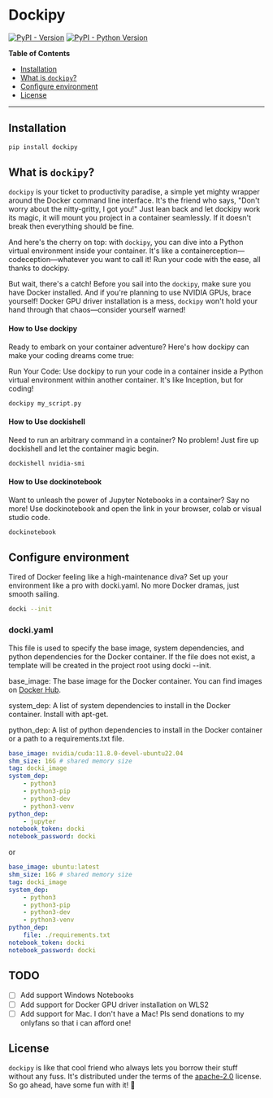 # Dockipy

[![PyPI - Version](https://img.shields.io/pypi/v/dockipy.svg)](https://pypi.org/project/dockipy)
[![PyPI - Python Version](https://img.shields.io/pypi/pyversions/dockipy.svg)](https://pypi.org/project/dockipy)

**Table of Contents**

- [Installation](#installation)
- [What is `dockipy`?](#what-is-dockipy)
- [Configure environment](#configure-environment)
- [License](#license)
-----


## Installation

```bash
pip install dockipy
```

## What is `dockipy`?

`dockipy` is your ticket to productivity paradise, a simple yet mighty wrapper around the Docker command line interface. It's the friend who says, "Don't worry about the nitty-gritty, I got you!" Just lean back and let dockipy work its magic, it will mount you project in a container seamlessly. If it doesn't break then everything should be fine.

And here's the cherry on top: with `dockipy`, you can dive into a Python virtual environment inside your container. It's like a containerception—codeception—whatever you want to call it! Run your code with the ease, all thanks to dockipy.

But wait, there's a catch! Before you sail into the `dockipy`, make sure you have Docker installed. And if you're planning to use NVIDIA GPUs, brace yourself! Docker GPU driver installation is a mess, `dockipy` won't hold your hand through that chaos—consider yourself warned!

#### How to Use dockipy
Ready to embark on your container adventure? Here's how dockipy can make your coding dreams come true:

Run Your Code: Use dockipy to run your code in a container inside a Python virtual environment within another container. It's like Inception, but for coding!
```bash
dockipy my_script.py
```

#### How to Use dockishell

Need to run an arbitrary command in a container? No problem! Just fire up dockishell and let the container magic begin.

```bash
dockishell nvidia-smi
```

#### How to Use dockinotebook
Want to unleash the power of Jupyter Notebooks in a container? Say no more! Use dockinotebook and open the link in your browser, colab or visual studio code.

```bash
dockinotebook
```

## Configure environment
Tired of Docker feeling like a high-maintenance diva? Set up your environment like a pro with docki.yaml. No more Docker dramas, just smooth sailing.

```bash
docki --init
```
### docki.yaml

This file is used to specify the base image, system dependencies, and python dependencies for the Docker container.
If the file does not exist, a template will be created in the project root using docki --init.

base_image: The base image for the Docker container. You can find images on [Docker Hub](https://hub.docker.com/).

system_dep: A list of system dependencies to install in the Docker container. Install with apt-get.

python_dep: A list of python dependencies to install in the Docker container or a path to a requirements.txt file.

```yaml
base_image: nvidia/cuda:11.8.0-devel-ubuntu22.04
shm_size: 16G # shared memory size
tag: docki_image
system_dep:
    - python3
    - python3-pip
    - python3-dev
    - python3-venv
python_dep:
    - jupyter
notebook_token: docki
notebook_password: docki
```

or 

```yaml
base_image: ubuntu:latest
shm_size: 16G # shared memory size
tag: docki_image
system_dep:
    - python3
    - python3-pip
    - python3-dev
    - python3-venv
python_dep:
    file: ./requirements.txt
notebook_token: docki
notebook_password: docki
```
## TODO
- [ ] Add support Windows Notebooks
- [ ] Add support for Docker GPU driver installation on WLS2
- [ ] Add support for Mac. I don't have a Mac! Pls send donations to my onlyfans so that i can afford one!

## License

`dockipy` is like that cool friend who always lets you borrow their stuff without any fuss. It's distributed under the terms of the [apache-2.0](https://choosealicense.com/licenses/apache-2.0/) license. So go ahead, have some fun with it! 🎉
